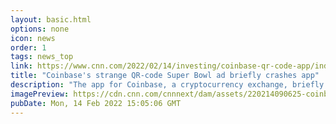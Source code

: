 ```yaml
---
layout: basic.html
options: none
icon: news
order: 1
tags: news_top
link: https://www.cnn.com/2022/02/14/investing/coinbase-qr-code-app/index.html
title: "Coinbase's strange QR-code Super Bowl ad briefly crashes app"
description: "The app for Coinbase, a cryptocurrency exchange, briefly crashed Sunday after a bizarre Super Bowl ad sparked a surge in traffic."
imagePreview: https://cdn.cnn.com/cnnnext/dam/assets/220214090625-coinbase-app-stock-video-synd-2.jpeg
pubDate: Mon, 14 Feb 2022 15:05:06 GMT
---
```

